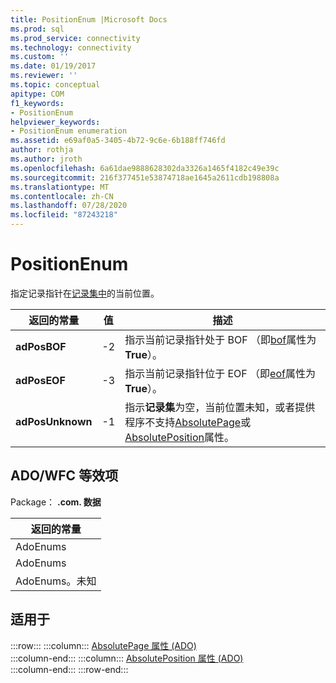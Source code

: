 ```yaml
---
title: PositionEnum |Microsoft Docs
ms.prod: sql
ms.prod_service: connectivity
ms.technology: connectivity
ms.custom: ''
ms.date: 01/19/2017
ms.reviewer: ''
ms.topic: conceptual
apitype: COM
f1_keywords:
- PositionEnum
helpviewer_keywords:
- PositionEnum enumeration
ms.assetid: e69af0a5-3405-4b72-9c6e-6b188ff746fd
author: rothja
ms.author: jroth
ms.openlocfilehash: 6a61dae9888628302da3326a1465f4182c49e39c
ms.sourcegitcommit: 216f377451e53874718ae1645a2611cdb198808a
ms.translationtype: MT
ms.contentlocale: zh-CN
ms.lasthandoff: 07/28/2020
ms.locfileid: "87243218"
---
```

# <a name="positionenum"></a>PositionEnum
指定记录指针在[记录集中](../../../ado/reference/ado-api/recordset-object-ado.md)的当前位置。  
  
|返回的常量|值|描述|  
|--------------|-----------|-----------------|  
|**adPosBOF**|-2|指示当前记录指针处于 BOF （即[bof](../../../ado/reference/ado-api/bof-eof-properties-ado.md)属性为**True**）。|  
|**adPosEOF**|-3|指示当前记录指针位于 EOF （即[eof](../../../ado/reference/ado-api/bof-eof-properties-ado.md)属性为**True**）。|  
|**adPosUnknown**|-1|指示**记录集**为空，当前位置未知，或者提供程序不支持[AbsolutePage](../../../ado/reference/ado-api/absolutepage-property-ado.md)或[AbsolutePosition](../../../ado/reference/ado-api/absoluteposition-property-ado.md)属性。|  
  
## <a name="adowfc-equivalent"></a>ADO/WFC 等效项  
 Package： **.com. 数据**  
  
|返回的常量|  
|--------------|  
|AdoEnums|  
|AdoEnums|  
|AdoEnums。未知|  
  
## <a name="applies-to"></a>适用于  

:::row:::
    :::column:::
        [AbsolutePage 属性 (ADO)](../../../ado/reference/ado-api/absolutepage-property-ado.md)  
    :::column-end:::
    :::column:::
        [AbsolutePosition 属性 (ADO)](../../../ado/reference/ado-api/absoluteposition-property-ado.md)  
    :::column-end:::
:::row-end:::
